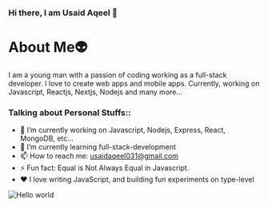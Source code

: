 ### Hi there, I am Usaid Aqeel 👋

<h1>About Me👽</h1>
<p>I am a young man with a passion of coding working as a full-stack developer. I love to create web apps and mobile apps. Currently, working on Javascript, Reactjs, Nextjs, Nodejs and many more... </>


<h3>Talking about Personal Stuffs::</h3>

- 🔭 I’m currently working on Javascript, Nodejs, Express, React, MongoDB, etc...
- 🌱 I’m currently learning full-stack-development
- 📫 How to reach me: usaidaqeel031@gmail.com
- ⚡ Fun fact: Equal is Not Always Equal in Javascript.
- ❤️ I love writing JavaScript, and building fun experiments on type-level

<img src="https://raw.githubusercontent.com/sagar-viradiya/sagar-viradiya/master/resources/banner.png" alt="Hello world">
